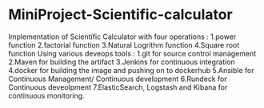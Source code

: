 # MiniProject-Scientific-calculator
Implementation of Scientific Calculator with four operations : 
1.power function
2.factorial function
3.Natural Logrithm function
4.Square root function
Using various deveops tools :
1.git for source control management 
2.Maven for building the artifact
3.Jenkins for continuous integration
4.docker for building the image and pushing on to dockerhub
5.Ansible for Continuous Management/ Continuous development
6.Rundeck for Continuous deveolpment
7.ElasticSearch, Logstash and Kibana for continuous monitoring.
